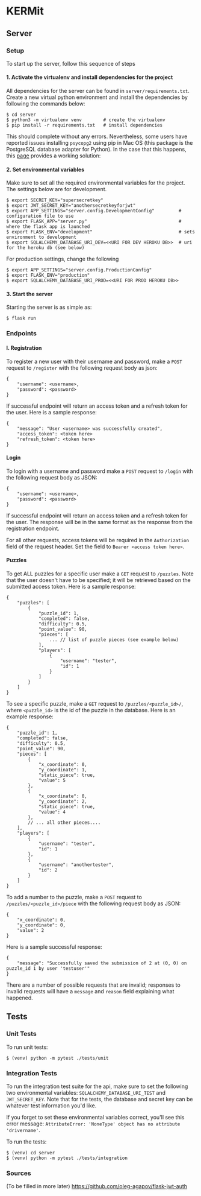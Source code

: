 # KERMit

## Server

### Setup
To start up the server, follow this sequence of steps

#### 1. Activate the virtualenv and install dependencies for the project

All dependencies for the server can be found in `server/requirements.txt`. Create a new virtual python environment
and install the dependencies by following the commands below:
```
$ cd server
$ python3 -m virtualenv venv        # create the virtualenv
$ pip install -r requirements.txt   # install dependencies
```
This should complete without any errors. Nevertheless, some users have reported issues installing
`psycopg2` using pip in Mac OS (this package is the PostgreSQL database adapter for Python).
In the case that this happens, this [page](https://stackoverflow.com/a/42264168)  provides a working solution: 

#### 2. Set environmental variables

Make sure to set all the required environmental variables for the project. The settings below are for development.
```
$ export SECRET_KEY="supersecretkey"      
$ export JWT_SECRET_KEY="anothersecretkeyforjwt" 
$ export APP_SETTINGS="server.config.DevelopmentConfig"         # configuration file to use
$ export FLASK_APP="server.py"                                  # where the flask app is launched
$ export FLASK_ENV="development"                                # sets environment to development 
$ export SQLALCHEMY_DATABASE_URI_DEV=<<URI FOR DEV HEROKU DB>>  # uri for the heroku db (see below)
```

For production settings, change the following
```
$ export APP_SETTINGS="server.config.ProductionConfig"
$ export FLASK_ENV="production"
$ export SQLALCHEMY_DATABASE_URI_PROD=<<URI FOR PROD HEROKU DB>>
```

#### 3. Start the server

Starting the server is as simple as:
```
$ flask run
```

### Endpoints

#### I. Registration

To register a new user with their username and password, make a `POST` request to `/register` with the following
request body as json:
```
{
    "username": <username>,
    "password": <password>
}
```
If successful endpoint will return an access token and a refresh token for the user. Here is a sample response:
```
{
    "message": "User <username> was successfully created",
    "access_token": <token here>
    "refresh_token": <token here>
}
```
#### Login

To login with a username and password make a `POST` request to `/login`  with the following request 
body as JSON:
```
{
    "username": <username>,
    "password": <password>
}
```
If successful endpoint will return an access token and a refresh token for the user. The response
will be in the same format as the response from the registration endpoint.

For all other requests, access tokens will be required in the `Authorization` field of the request header. 
Set the field to `Bearer <access token here>`.

#### Puzzles

To get ALL puzzles for a specific user make a `GET` request to `/puzzles`. Note that the user doesn't have to be 
specified; it will be retrieved based on the submitted access token. Here is a sample response:

```
{
    "puzzles": [
        {
            "puzzle_id": 1,
            "completed": false,
            "difficulty": 0.5,
            "point_value": 90,
            "pieces": [ 
                ... // list of puzzle pieces (see example below)
            ],
            "players": [
                {
                    "username": "tester",
                    "id": 1
                }
            ]
        }
    ]
}
```

To see a specific puzzle, make a `GET` request to `/puzzles/<puzzle_id>/`, where `<puzzle_id>` is 
the id of the puzzle in the database. Here is an example response:

```
{
    "puzzle_id": 1,
    "completed": false,
    "difficulty": 0.5,
    "point_value": 90,
    "pieces": [
        {
            "x_coordinate": 0,
            "y_coordinate": 1,
            "static_piece": true,
            "value": 5
        },
        {
            "x_coordinate": 0,
            "y_coordinate": 2,
            "static_piece": true,
            "value": 4
        },
        // ... all other pieces....
    ],
    "players": [
        {
            "username": "tester",
            "id": 1
        },
        {
            "username": "anothertester",
            "id": 2
        }
    ]
}
```

To add a number to the puzzle, make a `POST` request to `/puzzles/<puzzle_id>/piece` with the following
request body as JSON:
```
{
    "x_coordinate": 0,
    "y_coordinate": 0,
    "value": 2
}
```
Here is a sample successful response:
```
{
    "message": "Successfully saved the submission of 2 at (0, 0) on puzzle_id 1 by user 'testuser'"
}
```

There are a number of possible requests that are invalid; responses to invalid requests
will have a `message` and `reason` field explaining what happened.

## Tests

### Unit Tests

To run unit tests:
```
$ (venv) python -m pytest ./tests/unit
```

### Integration Tests

To run the integration test suite for the api, make sure to set the following two
environmental variables: `SQLALCHEMY_DATABASE_URI_TEST` and `JWT_SECRET_KEY`. Note that
for the tests, the database and secret key can be whatever test information you'd like.

If you forget to set these environmental variables correct, you'll see this error message: 
`AttributeError: 'NoneType' object has no attribute 'drivername'`.

To run the tests:
```
$ (venv) cd server
$ (venv) python -m pytest ./tests/integration
```

### Sources

(To be filled in more later)
https://github.com/oleg-agapov/flask-jwt-auth